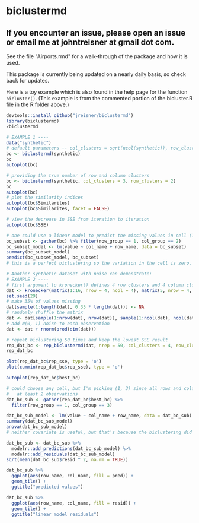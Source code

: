 # biclustermd
## If you encounter an issue, please open an issue or email me at johntreisner at gmail dot com.

See the file "Airports.rmd" for a walk-through of the package and how it is used.

This package is currently being updated on a nearly daily basis, so check back for updates.

Here is a toy example which is also found in the help page for the function `bicluster()`. (This example is from the commented portion of the bicluster.R file in the R folder above.)

```r
devtools::install_github("jreisner/biclustermd")
library(biclustermd)
?biclustermd

# EXAMPLE 1 ----
data("synthetic")
# default parameters -- col_clusters = sqrt(ncol(synthetic)), row_clusters = sqrt(nrow(synthetic))
bc <- biclustermd(synthetic)
bc
autoplot(bc)

# providing the true number of row and column clusters
bc <- biclustermd(synthetic, col_clusters = 3, row_clusters = 2)
bc
autoplot(bc)
# plot the similarity indices
autoplot(bc$Similarites)
autoplot(bc$Similarites, facet = FALSE)

# view the decrease in SSE from iteration to iteration
autoplot(bc$SSE)

# one could use a linear model to predict the missing values in cell (1, 1):
bc_subset <- gather(bc) %>% filter(row_group == 1, col_group == 2)
bc_subset_model <- lm(value ~ col_name + row_name, data = bc_subset)
summary(bc_subset_model)
predict(bc_subset_model, bc_subset)
# this is a perfect biclustering so the variation in the cell is zero. 

# Another synthetic dataset with noise can demonstrate:
# EXAMPLE 2 ----
# first argument to kronecker() defines 4 row clusters and 4 column clusters
dat <- kronecker(matrix(1:16, nrow = 4, ncol = 4), matrix(5, nrow = 4, ncol = 4))
set.seed(29)
# make 35% of values missing
dat[sample(1:length(dat), 0.35 * length(dat))] <- NA
# randomly shuffle the matrix
dat <- dat[sample(1:nrow(dat), nrow(dat)), sample(1:ncol(dat), ncol(dat))]
# add N(0, 1) noise to each observation
dat <- dat + rnorm(prod(dim(dat)))

# repeat biclustering 50 times and keep the lowest SSE result
rep_dat_bc <- rep_biclustermd(dat, nrep = 50, col_clusters = 4, row_clusters = 4)
rep_dat_bc

plot(rep_dat_bc$rep_sse, type = 'o')
plot(cummin(rep_dat_bc$rep_sse), type = 'o')

autoplot(rep_dat_bc$best_bc)

# could choose any cell, but I'm picking (1, 3) since all rows and columns have
#   at least 2 observations
dat_bc_sub <- gather(rep_dat_bc$best_bc) %>% 
  filter(row_group == 1, col_group == 3)

dat_bc_sub_model <- lm(value ~ col_name + row_name, data = dat_bc_sub)
summary(dat_bc_sub_model)
anova(dat_bc_sub_model)
# neither covariate is useful, but that's because the biclustering did it's job

dat_bc_sub <- dat_bc_sub %>% 
  modelr::add_predictions(dat_bc_sub_model) %>% 
  modelr::add_residuals(dat_bc_sub_model)
sqrt(mean(dat_bc_sub$resid ^ 2, na.rm = TRUE))  

dat_bc_sub %>% 
  ggplot(aes(row_name, col_name, fill = pred)) +
  geom_tile() +
  ggtitle("predicted values")

dat_bc_sub %>% 
  ggplot(aes(row_name, col_name, fill = resid)) +
  geom_tile() +
  ggtitle("linear model residuals")

```

